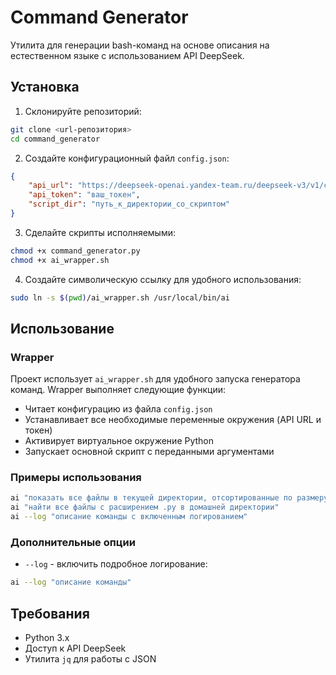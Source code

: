 # Command Generator

Утилита для генерации bash-команд на основе описания на естественном языке с использованием API DeepSeek.

## Установка

1. Склонируйте репозиторий:
```bash
git clone <url-репозитория>
cd command_generator
```

2. Создайте конфигурационный файл `config.json`:
```json
{
    "api_url": "https://deepseek-openai.yandex-team.ru/deepseek-v3/v1/chat/completions",
    "api_token": "ваш_токен",
    "script_dir": "путь_к_директории_со_скриптом"
}
```

3. Сделайте скрипты исполняемыми:
```bash
chmod +x command_generator.py
chmod +x ai_wrapper.sh
```

4. Создайте символическую ссылку для удобного использования:
```bash
sudo ln -s $(pwd)/ai_wrapper.sh /usr/local/bin/ai
```

## Использование

### Wrapper

Проект использует `ai_wrapper.sh` для удобного запуска генератора команд. Wrapper выполняет следующие функции:
- Читает конфигурацию из файла `config.json`
- Устанавливает все необходимые переменные окружения (API URL и токен)
- Активирует виртуальное окружение Python
- Запускает основной скрипт с переданными аргументами

### Примеры использования

```bash
ai "показать все файлы в текущей директории, отсортированные по размеру"
ai "найти все файлы с расширением .py в домашней директории"
ai --log "описание команды с включенным логированием"
```

### Дополнительные опции

- `--log` - включить подробное логирование:
```bash
ai --log "описание команды"
```

## Требования

- Python 3.x
- Доступ к API DeepSeek
- Утилита `jq` для работы с JSON 
